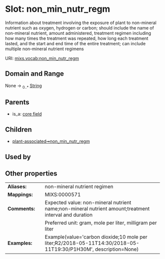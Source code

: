 
# Slot: non_min_nutr_regm


Information about treatment involving the exposure of plant to non-mineral nutrient such as oxygen, hydrogen or carbon; should include the name of non-mineral nutrient, amount administered, treatment regimen including how many times the treatment was repeated, how long each treatment lasted, and the start and end time of the entire treatment; can include multiple non-mineral nutrient regimens

URI: [mixs.vocab:non_min_nutr_regm](https://w3id.org/mixs/vocab/non_min_nutr_regm)


## Domain and Range

None &#8594;  <sub>0..\*</sub> [String](types/String.md)

## Parents

 *  is_a: [core field](core_field.md)

## Children

 *  [plant-associated➞non_min_nutr_regm](plant_associated_non_min_nutr_regm.md)

## Used by


## Other properties

|  |  |  |
| --- | --- | --- |
| **Aliases:** | | non-mineral nutrient regimen |
| **Mappings:** | | MIXS:0000571 |
| **Comments:** | | Expected value: non-mineral nutrient name;non-mineral nutrient amount;treatment interval and duration |
|  | | Preferred unit: gram, mole per liter, milligram per liter |
| **Examples:** | | Example(value='carbon dioxide;10 mole per liter;R2/2018-05-11T14:30/2018-05-11T19:30/P1H30M', description=None) |

